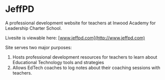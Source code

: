 JeffPD
======

A professional development website for teachers at Inwood Academy for Leadership Charter School.

Livesite is viewable here: [www.jeffpd.com](http://www.jeffpd.com)

Site serves two major purposes:
1. Hosts professional development resources for teachers to learn about Educational Technology tools and strategies
2. Allows EdTech coaches to log notes about their coaching sessions with teachers.